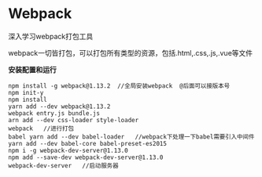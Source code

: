 # Webpack
深入学习webpack打包工具

webpack一切皆打包，可以打包所有类型的资源，包括.html,.css,.js,.vue等文件

**安装配置和运行**
```
npm install -g webpack@1.13.2  //全局安装webpack  @后面可以接版本号
npm init-y  
npm install
yarn add --dev webpack@1.13.2
webpack entry.js bundle.js
arn add --dev css-loader style-loader 
webpack   //进行打包
babel yarn add --dev babel-loader   //webpack下处理一下babel需要引入中间件
yarn add --dev babel-core babel-preset-es2015
npm i -g webpack-dev-server@1.13.0
npm add --save-dev webpack-dev-server@1.13.0
webpack-dev-server   //启动服务器
```

